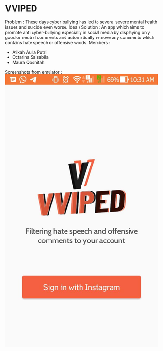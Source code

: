 # VVIPED

Problem : These days cyber bullying has led to several severe mental health issues and suicide even worse.
Idea / Solution : An app which aims to promote anti cyber-bullying especially in social media by displaying only good or neutral comments and automatically remove any comments which contains hate speech or offensive words.
Members :
- Atikah Aulia Putri
- Octarina Salsabila
- Maura Qoonitah

Screenshots from emulator :
![Intro Layout](https://github.com/AtikahBZqAulia/Vviped/blob/Sprint-2/photo_2020-09-24_10-34-01.jpg)
